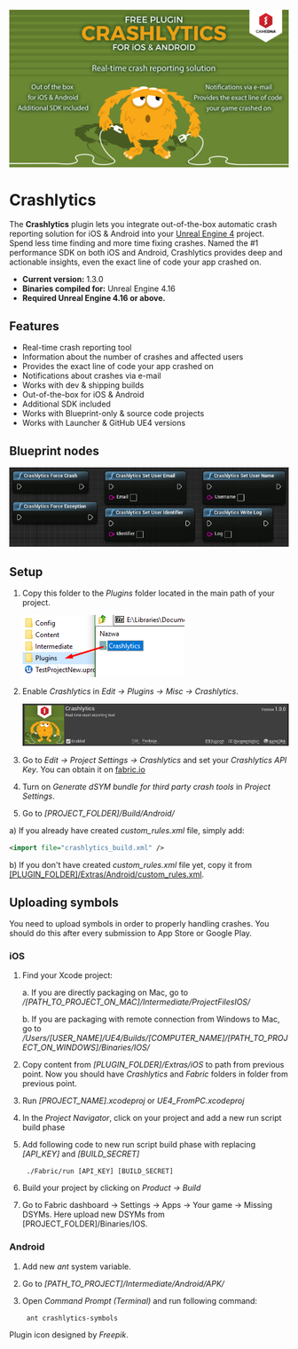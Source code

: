 ![Splash](Resources/Splash.png)

# Crashlytics

The **Crashlytics** plugin lets you integrate out-of-the-box automatic crash reporting solution for iOS & Android into your [Unreal Engine 4](http://www.unrealengine.com) project.
Spend less time finding and more time fixing crashes. Named the #1 performance SDK on both iOS and Android, Crashlytics provides deep and actionable insights, even the exact line of code your app crashed on.

* **Current version:** 1.3.0
* **Binaries compiled for:** Unreal Engine 4.16
* **Required Unreal Engine 4.16 or above.**

## Features
* Real-time crash reporting tool
* Information about the number of crashes and affected users
* Provides the exact line of code your app crashed on
* Notifications about crashes via e-mail
* Works with dev & shipping builds
* Out-of-the-box for iOS & Android
* Additional SDK included
* Works with Blueprint-only & source code projects
* Works with Launcher & GitHub UE4 versions

## Blueprint nodes
![Splash](Resources/BlueprintSample.png)

## Setup
1. Copy this folder to the *Plugins* folder located in the main path of your project.

    ![CopyFiles](Resources/CopyFiles.png)

2. Enable *Crashlytics* in *Edit -> Plugins -> Misc -> Crashlytics*.

    ![EnablePlugin](Resources/EnablePlugin.png)

3. Go to _Edit -> Project Settings -> Crashlytics_ and set your _Crashlytics API Key_. You can obtain it on [fabric.io](http://www.fabric.io)
    
4. Turn on _Generate dSYM bundle for third party crash tools_ in _Project Settings_.

5. Go to _[PROJECT_FOLDER]/Build/Android/_

  a) If you already have created _custom_rules.xml_ file, simply add:
  ```xml
  <import file="crashlytics_build.xml" />
  ```
  b) If you don't have created _custom_rules.xml_ file yet, copy it from [[PLUGIN_FOLDER]/Extras/Android/custom_rules.xml](Extras/Android/custom_rules.xml).

## Uploading symbols
You need to upload symbols in order to properly handling crashes. You should do this after every submission to App Store or Google Play.

### iOS
1. Find your Xcode project:

    a. If you are directly packaging on Mac, go to _/[PATH_TO_PROJECT_ON_MAC]/Intermediate/ProjectFilesIOS/_

    b. If you are packaging with remote connection from Windows to Mac, go to _/Users/[USER_NAME]/UE4/Builds/[COMPUTER_NAME]/[PATH_TO_PROJECT_ON_WINDOWS]/Binaries/IOS/_

2. Copy content from _[PLUGIN_FOLDER]/Extras/iOS_ to path from previous point. Now you should have _Crashlytics_ and _Fabric_ folders in folder from previous point.

3. Run _[PROJECT_NAME].xcodeproj_ or _UE4_FromPC.xcodeproj_

4. In the _Project Navigator_, click on your project and add a new run script build phase

5. Add following code to new run script build phase with replacing _[API_KEY]_ and _[BUILD_SECRET]_

        ./Fabric/run [API_KEY] [BUILD_SECRET]

6. Build your project by clicking on _Product -> Build_

7. Go to Fabric dashboard -> Settings -> Apps -> Your game -> Missing DSYMs. Here upload new DSYMs from [PROJECT_FOLDER]/Binaries/IOS.

### Android

1. Add new _ant_ system variable.

2. Go to _[PATH_TO_PROJECT]/Intermediate/Android/APK/_

3. Open _Command Prompt (Terminal)_ and run following command:

        ant crashlytics-symbols

Plugin icon designed by _Freepik_.
